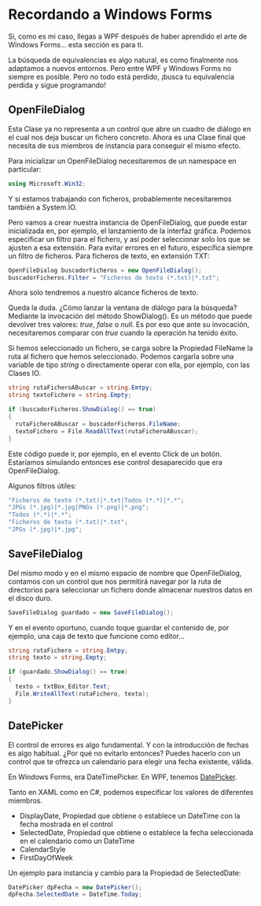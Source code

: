 # Recordando a Windows Forms

Si, como es mi caso, llegas a WPF después de haber aprendido el arte de Windows Forms... esta sección es para ti.

La búsqueda de equivalencias es algo natural, es como finalmente nos adaptamos a nuevos entornos. Pero entre WPF y Windows Forms no siempre es posible. Pero no todo está perdido, ¡busca tu equivalencia perdida y sigue programando! 

## OpenFileDialog

Esta Clase ya no representa a un control que abre un cuadro de diálogo en el cual nos deja buscar un fichero concreto. Ahora es una Clase final que necesita de sus miembros de instancia para conseguir el mismo efecto.

Para inicializar un OpenFileDialog necesitaremos de un namespace en particular:

```cs
using Microsoft.Win32;
```

Y si estamos trabajando con ficheros, probablemente necesitaremos también a System.IO.

Pero vamos a crear nuestra instancia de OpenFileDialog, que puede estar inicializada en, por ejemplo, el lanzamiento de la interfaz gráfica. Podemos especificar un filtro para el fichero, y así poder seleccionar solo los que se ajusten a esa extensión. Para evitar errores en el futuro, especifica siempre un filtro de ficheros. Para ficheros de texto, en extensión TXT: 

```cs
OpenFileDialog buscadorFicheros = new OpenFileDialog();
buscadorFicheros.Filter = "Ficheros de texto (*.txt)|*.txt";
```

Ahora solo tendremos a nuestro alcance ficheros de texto.

Queda la duda. ¿Cómo lanzar la ventana de diálogo para la búsqueda? Mediante la invocación del método ShowDialog(). Es un método que puede devolver tres valores: *true*, *false* o *null*. Es por eso que ante su invocación, necesitaremos comparar con *true* cuando la operación ha tenido éxito.

Si hemos seleccionado un fichero, se carga sobre la Propiedad FileName la ruta al fichero que hemos seleccionado. Podemos cargarla sobre una variable de tipo *string* o directamente operar con ella, por ejemplo, con las Clases IO.

```cs
string rutaFicheroABuscar = string.Emtpy;
string textoFichero = string.Empty;

if (buscadorFicheros.ShowDialog() == true)
{
  rutaFicheroABuscar = buscadorFicheros.FileName;
  textoFichero = File.ReadAllText(rutaFicheroABuscar);
}
```

Este código puede ir, por ejemplo, en el evento Click de un botón. Estaríamos simulando entonces ese control desaparecido que era OpenFileDialog.

Algunos filtros útiles:

```cs
"Ficheros de texto (*.txt)|*.txt|Todos (*.*)|*.*";
"JPGs (*.jpg)|*.jpg|PNGs (*.png)|*.png";
"Todos (*.*)|*.*";
"Ficheros de texto (*.txt)|*.txt";
"JPGs (*.jpg)|*.jpg";
```

## SaveFileDialog

Del mismo modo y en el mismo espacio de nombre que OpenFileDialog, contamos con un control que nos permitirá navegar por la ruta de directorios para seleccionar un fichero donde almacenar nuestros datos en el disco duro.

```cs
SaveFileDialog guardado = new SaveFileDialog();
```

Y en el evento oportuno, cuando toque guardar el contenido de, por ejemplo, una caja de texto que funcione como editor...

```cs
string rutaFichero = string.Emtpy;
string texto = string.Empty;

if (guardado.ShowDialog() == true)
{
  texto = txtBox_Editor.Text;
  File.WriteAllText(rutaFichero, texto);
}
```

## DatePicker

El control de errores es algo fundamental. Y con la introducción de fechas es algo habitual. ¿Por qué no evitarlo entonces? Puedes hacerlo con un control que te ofrezca un calendario para elegir una fecha existente, válida.

En Windows Forms, era DateTimePicker. En WPF, tenemos [DatePicker](https://msdn.microsoft.com/es-es/library/system.windows.controls.datepicker(v=vs.110).aspx).

Tanto en XAML como en C#, podemos especificar los valores de diferentes miembros.

* DisplayDate, Propiedad que obtiene o establece un DateTime con la fecha mostrada en el control
* SelectedDate, Propiedad que obtiene o establece la fecha seleccionada en el calendario como un DateTime
* CalendarStyle
* FirstDayOfWeek

Un ejemplo para instancia y cambio para la Propiedad de SelectedDate:

```cs
DatePicker dpFecha = new DatePicker();
dpFecha.SelectedDate = DateTime.Today;
```
